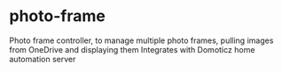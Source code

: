 # photo-frame
Photo frame controller, to manage multiple photo frames, pulling images from OneDrive and displaying them
Integrates with Domoticz home automation server
